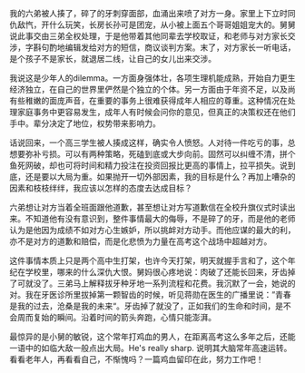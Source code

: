 我的六弟被人揍了，碎了的牙刺穿面部，血涌出来喷了对方一身。家里上下立时同仇敌忾，开什么玩笑，长房长孙可是团宠，从小被上面五个哥哥姐姐宠大的。舅舅说此事交由三弟全权处理，于是他带着其他同辈去学校取证，和老师与对方家长交涉，字斟句酌地编辑发给对方的短信，商议谈判方案。末了，对方家长一听电话，是个孩子不是家长，就退居二线，让自己的女儿出来交涉。

我说这是少年人的dilemma。一方面身强体壮，各项生理机能成熟，开始自力更生经济独立，在自己的世界里俨然是个独立的个体。另一方面由于年资不足，以及尚有些稚嫩的面庞声音，在重要的事务上很难获得成年人相应的尊重。这种情况在处理家庭事务中更容易发生，成年人有时候会问你的意见，但真正的决策权还在他们手中。辈分决定了地位，权势带来影响力。

话说回来，一个高三学生被人揍成这样，确实令人愤怒。人对待一件吃亏的事，总想要弥补亏损。可以有两种策略，死磕到底或大步向前。固然可以纠缠不清，拼个鱼死网破，却也可将时间和精力投注在投资回报比更高的事情上，拉平损失。说到底，还是要以大局为重。如果抛开一切外部因素，我的目标是什么？再加上嘈杂的因素和枝枝绊绊，我应该以怎样的态度去达成目标？

六弟想让对方当着全班面跟他道歉，甚至想让对方写道歉信在全校升旗仪式时读出来。不知道他有没有意识到，整件事情最大的侮辱，不是碎了的牙，而是他的老师认为是他因为成绩不如对方心生嫉妒，所以挑衅对方动手。而他应谋的最大的利，亦不是对方的道歉和赔偿，而是化悲愤为力量在高考这个战场中超越对方。

这件事情本质上只是两个高中生打架，也许今天打架，明天就握手言和了，这个年纪在学校里，哪来的什么深仇大恨。舅妈很心疼地说：肉破了还能长回来，牙齿掉了可就没了。三弟马上解释拔牙种牙地一系列流程和花费。我沉默了一会，她说的对。我在牙医诊所里拔掉第一颗智齿的时候，听见蒋勋在医生的广播里说：”青春是我的过去，沧桑是我的未来“。牙齿掉了就没了，正如我们的生命和时间，是不会周而复始的瞬间。沿着时间的箭头奔跑，心情只能澎湃。

最惊异的是小舅的敏锐，这个常年打鸡血的男人，在距离高考这么多年之后，还能一语中的如临大敌一般点出大局。He's really sharp. 说明其大脑常年高速运转。看看老年人，再看看自己，不惭愧吗？一篇鸡血留印在此，努力工作吧！
